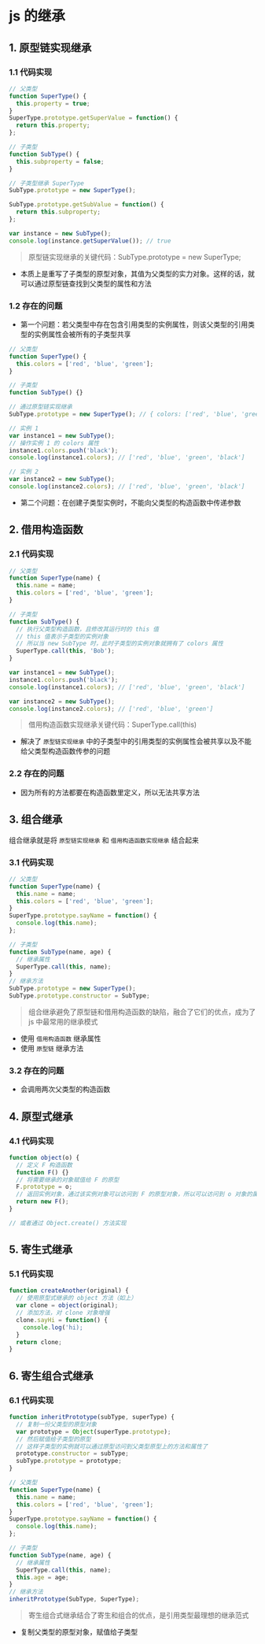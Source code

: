 # js 的继承

## 1. 原型链实现继承

### 1.1 代码实现

```javascript
// 父类型
function SuperType() {
  this.property = true;
}
SuperType.prototype.getSuperValue = function() {
  return this.property;
};

// 子类型
function SubType() {
  this.subproperty = false;
}

// 子类型继承 SuperType
SubType.prototype = new SuperType();

SubType.prototype.getSubValue = function() {
  return this.subproperty;
};

var instance = new SubType();
console.log(instance.getSuperValue()); // true
```

> 原型链实现继承的关键代码：SubType.prototype = new SuperType;

- 本质上是重写了子类型的原型对象，其值为父类型的实力对象。这样的话，就可以通过原型链查找到父类型的属性和方法

### 1.2 存在的问题

- 第一个问题：若父类型中存在包含引用类型的实例属性，则该父类型的引用类型的实例属性会被所有的子类型共享

```javascript
// 父类型
function SuperType() {
  this.colors = ['red', 'blue', 'green'];
}

// 子类型
function SubType() {}

// 通过原型链实现继承
SubType.prototype = new SuperType(); // { colors: ['red', 'blue', 'green'] }

// 实例 1
var instance1 = new SubType();
// 操作实例 1 的 colors 属性
instance1.colors.push('black');
console.log(instance1.colors); // ['red', 'blue', 'green', 'black']

// 实例 2
var instance2 = new SubType();
console.log(instance2.colors); // ['red', 'blue', 'green', 'black']
```

- 第二个问题：在创建子类型实例时，不能向父类型的构造函数中传递参数

## 2. 借用构造函数

### 2.1 代码实现

```javascript
// 父类型
function SuperType(name) {
  this.name = name;
  this.colors = ['red', 'blue', 'green'];
}

// 子类型
function SubType() {
  // 执行父类型构造函数，且修改其运行时的 this 值
  // this 值表示子类型的实例对象
  // 所以当 new SubType 时，此时子类型的实例对象就拥有了 colors 属性
  SuperType.call(this, 'Bob');
}

var instance1 = new SubType();
instance1.colors.push('black');
console.log(instance1.colors); // ['red', 'blue', 'green', 'black']

var instance2 = new SubType();
console.log(instance2.colors); // ['red', 'blue', 'green']
```

> 借用构造函数实现继承关键代码：SuperType.call(this)

- 解决了 `原型链实现继承` 中的子类型中的引用类型的实例属性会被共享以及不能给父类型构造函数传参的问题

### 2.2 存在的问题

- 因为所有的方法都要在构造函数里定义，所以无法共享方法

## 3. 组合继承

组合继承就是将 `原型链实现继承` 和 `借用构造函数实现继承` 结合起来

### 3.1 代码实现

```javascript
// 父类型
function SuperType(name) {
  this.name = name;
  this.colors = ['red', 'blue', 'green'];
}
SuperType.prototype.sayName = function() {
  console.log(this.name);
};

// 子类型
function SubType(name, age) {
  // 继承属性
  SuperType.call(this, name);
}
// 继承方法
SubType.prototype = new SuperType();
SubType.prototype.constructor = SubType;
```

> 组合继承避免了原型链和借用构造函数的缺陷，融合了它们的优点，成为了 js 中最常用的继承模式

- 使用 `借用构造函数` 继承属性
- 使用 `原型链` 继承方法

### 3.2 存在的问题

- 会调用两次父类型的构造函数

## 4. 原型式继承

### 4.1 代码实现

```javascript
function object(o) {
  // 定义 F 构造函数
  function F() {}
  // 将需要继承的对象赋值给 F 的原型
  F.prototype = o;
  // 返回实例对象，通过该实例对象可以访问到 F 的原型对象，所以可以访问到 o 对象的属性
  return new F();
}

// 或者通过 Object.create() 方法实现
```

## 5. 寄生式继承

### 5.1 代码实现

```javascript
function createAnother(original) {
  // 使用原型式继承的 object 方法（如上）
  var clone = object(original);
  // 添加方法，对 clone 对象增强
  clone.sayHi = function() {
    console.log('hi);
  }
  return clone;
}
```

## 6. 寄生组合式继承

### 6.1 代码实现

```javascript
function inheritPrototype(subType, superType) {
  // 复制一份父类型的原型对象
  var prototype = Object(superType.prototype);
  // 然后赋值给子类型的原型
  // 这样子类型的实例就可以通过原型访问到父类型原型上的方法和属性了
  prototype.constructor = subType;
  subType.prototype = prototype;
}

// 父类型
function SuperType(name) {
  this.name = name;
  this.colors = ['red', 'blue', 'green'];
}
SuperType.prototype.sayName = function() {
  console.log(this.name);
};

// 子类型
function SubType(name, age) {
  // 继承属性
  SuperType.call(this, name);
  this.age = age;
}
// 继承方法
inheritPrototype(SubType, SuperType);
```

> 寄生组合式继承结合了寄生和组合的优点，是引用类型最理想的继承范式

- 复制父类型的原型对象，赋值给子类型
